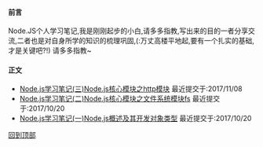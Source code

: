 ####  前言
Node.JS个人学习笔记,我是刚刚起步的小白,请多多指教,写出来的目的一者分享交流,二者也是对自身所学的知识的梳理巩固,(:万丈高楼平地起,要有一个扎实的基础,才是关键吧?!) 请多多指教~

####   正文
* [Node.js学习笔记(三)Node.js核心模块之http模块](https://github.com/yshunda/Node.js/issues/3) 最近提交于:2017/11/08
* [Node.js学习笔记(二)Node.js核心模块之文件系统模块fs](https://github.com/yshunda/Node.js/issues/2) 最近提交于:2017/10/20
* [Node.js学习笔记(一)Node,js概述及其开发对象类型](https://github.com/yshunda/Node.js/issues/1) 最近提交于:2017/10/20


[回到顶部](#readme)

